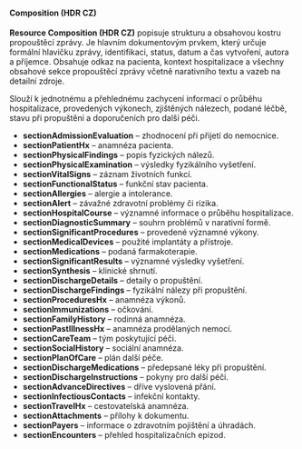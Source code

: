 #### Composition (HDR CZ)

**Resource Composition (HDR CZ)** popisuje strukturu a obsahovou kostru propouštěcí zprávy. Je hlavním dokumentovým prvkem, který určuje formální hlavičku zprávy, identifikaci, status, datum a čas vytvoření, autora a příjemce. Obsahuje odkaz na pacienta, kontext hospitalizace a všechny obsahové sekce propouštěcí zprávy včetně narativního textu a vazeb na detailní zdroje.

Slouží k jednotnému a přehlednému zachycení informací o průběhu hospitalizace, provedených výkonech, zjištěných nálezech, podané léčbě, stavu při propuštění a doporučeních pro další péči.

- **sectionAdmissionEvaluation** – zhodnocení při přijetí do nemocnice.
- **sectionPatientHx** – anamnéza pacienta.
- **sectionPhysicalFindings** – popis fyzických nálezů.
- **sectionPhysicalExamination** – výsledky fyzikálního vyšetření.
- **sectionVitalSigns** – záznam životních funkcí.
- **sectionFunctionalStatus** – funkční stav pacienta.
- **sectionAllergies** – alergie a intolerance.
- **sectionAlert** – závažné zdravotní problémy či rizika.
- **sectionHospitalCourse** – významné informace o průběhu hospitalizace.
- **sectionDiagnosticSummary** – souhrn problémů v narativní formě.
- **sectionSignificantProcedures** – provedené významné výkony.
- **sectionMedicalDevices** – použité implantáty a přístroje.
- **sectionMedications** – podaná farmakoterapie.
- **sectionSignificantResults** – významné výsledky vyšetření.
- **sectionSynthesis** – klinické shrnutí.
- **sectionDischargeDetails** – detaily o propuštění.
- **sectionDischargeFindings** – fyzikální nálezy při propuštění.
- **sectionProceduresHx** – anamnéza výkonů.
- **sectionImmunizations** – očkování.
- **sectionFamilyHistory** – rodinná anamnéza.
- **sectionPastIllnessHx** – anamnéza prodělaných nemocí.
- **sectionCareTeam** – tým poskytující péči.
- **sectionSocialHistory** – sociální anamnéza.
- **sectionPlanOfCare** – plán další péče.
- **sectionDischargeMedications** – předepsané léky při propuštění.
- **sectionDischargeInstructions** – pokyny pro další péči.
- **sectionAdvanceDirectives** – dříve vyslovená přání.
- **sectionInfectiousContacts** – infekční kontakty.
- **sectionTravelHx** – cestovatelská anamnéza.
- **sectionAttachments** – přílohy k dokumentu.
- **sectionPayers** – informace o zdravotním pojištění a úhradách.
- **sectionEncounters** – přehled hospitalizačních epizod.
